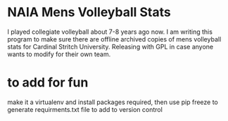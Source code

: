 # NAIA Mens Volleyball Stats
I played collegiate volleyball about 7-8 years ago now. I am writing this program to make sure there are offline archived copies of mens volleyball stats for Cardinal Stritch University. Releasing with GPL in case anyone wants to modify for their own team.

# to add for fun
make it a virtualenv and install packages required, then use pip freeze to generate requirments.txt file to add to version control 
